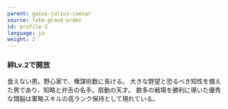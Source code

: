 ```yaml
---
parent: gaius-julius-caesar
source: fate-grand-order
id: profile-2
language: ja
weight: 2
---
```


### 絆Lv.2で開放

食えない男。野心家で、権謀術数に長ける。
大きな野望と恐るべき知性を備えた男であり、知略と弁舌の名手。扇動の天才。
数多の戦場を勝利に導いた優秀な頭脳は軍略スキルの高ランク保持として現れている。
